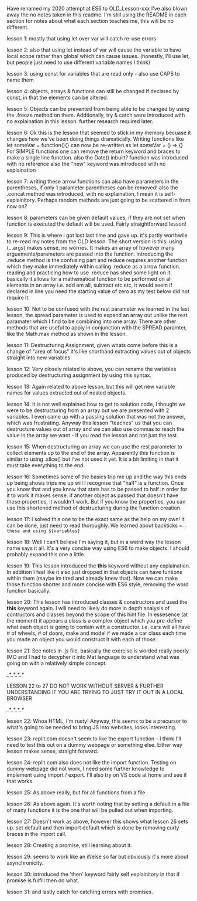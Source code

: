 Have renamed my 2020 attempt at ES6 to OLD_Lesson-xxx
I've also blown away the no notes taken in this readme.
I'm still using the README in each section for notes about what each section teaches me, this will be no different.

lesson 1: mostly that using let over var will catch re-use errors

lesson 2: also that using let instead of var will cause the variable to have local scope rather than global which can cause issues.
(honestly, I'll use let, but people just need to use different variable names I think)

lesson 3: using const for variables that are read only - also use CAPS to name them

lesson 4: objects, arrays & functions can still be changed if declared by const, in that the elements can be altered.

lesson 5: Objects can be prevented from being able to be changed by using the .freeze method on them.
Addtionally, try & catch were introduced with no explaination in this lesson. further research required later.

lesson 6: Ok this is the lesson that seemed to stick in my memory becuase it changes how we've been doing things dramatically.
Writing functions like let someVar = function(){} can now be re-written as let someVar = () => {} 
For SIMPLE functions one can remove the return keyword and braces to make a single line function.
also the Date() inbuilt? function was introduced with no reference
also the "new" keyword was introduced with no explaination

lesson 7: writing these arrow functions can also have parameters in the parentheses, if only 1 parameter parentheses can be removed!
also the .concat method was introduced, with no explaination, I mean it is self-explainitory.
Perhaps random methods are just going to be scattered in from now on?

lesson 8: parameters can be given default values, if they are not set when function is executed the default will be used.
Fairly straightforward lesson!

lesson 9: This is where i got lost last time and gave up. it's partly worthwile to re-read my notes from the OLD lesson.
The short version is this: using (...args) makes sense, no worries. It makes an array of however many arguements/parameters are passed into the function.
introducing the .reduce method is the confusing part and reduce requires another function which they make immediately within calling .reduce as a arrow function.
reading and practicing how to use .reduce has shed some light on it, basically it allows for a mathematical function to be performed on all elements in 
an array i.e. add em all, subtract etc etc, it would seem if declared in line you need the starting value of zero as my test below did not require it.

lesson 10: Not to be confused with the rest parameter we learned in the last lesson, the spread parameter is used to expand an array out unlike the 
rest paramater which I find to be combining into one array. There are other methods that are useful to apply in conjunction with the SPREAD paramter, like the Math.max method as shown in the lesson.

lesson 11: Destructuring Assignment, given whats come before this is a change of "area of focus" it's like shorthand extracting values out of objects straight into new variables.

lesson 12: Very closely related to above, you can rename the variables produced by destructuring assignment by using this syntax.

lesson 13: Again related to above lesson, but this will get new variable names for values extracted out of nested objects.

lesson 14: It is not well explained how to get to solution code, I thought we were to be destructuring from an array but we are presented with 2 variables.
I even came up with a passing solution that was not the answer, which was frustrating.
Anyway this lesson "teaches" us that you can destructure values out of array and we can also use commas to reach the value in the array we want - if you read the lesson and not just the test.

lesson 15: When destructuring an array we can use the rest parameter to collect elements up to the end of the array. Apparently this function is similar to 
using .slice() but i've not used it yet. It is a bit limiting in that it must take everything to the end.

lesson 16: Sometimes some of the basics trip me up and the way this ends up being shows trips me up will I recognise that "half" is a function.
Once you know that and you know that stats has to be passed to half in order for it to work it makes sense.
if another object as passed that doesn't have those properties, it wouldn't work.
But if you know the properties, you can use this shortened method of destructuring during the function creation.

lesson 17: I solved this one to be the exact same as the help on my own! It can be done, just need to read thoroughly. We learned about backticks ` <--these and using ${variables} `

lesson 18: Well I can't believe I'm saying it, but in a weird way the lesson name says it all. It's a very concise way using ES6 to make objects. I should probably expand this one a little.

lesson 19: This lesson introduced the **this** keyword without any explaination. In addition I feel like it also just dropped in that objects can have funtions within them (maybe im tired and already knew that). Now we can make those function shorter and more concise with ES6 style, removing the word function basically.

lesson 20: This lesson has introduced classes & constructors and used the **this** keyword again. I will need to likely do more in depth analysis of contructors and classes beyond the scope of this hint file. In essesence (at the moment) it appears a class is a complex object which you pre-define what each object is going to contain with a constructor.
i.e. cars will all have # of wheels, # of doors, make and model
if we made a car class each time you made an object you would construct it with each of those.

lesson 21: See notes in .js file, basically the exercise is worded really poorly IMO and I had to decypher it into Mat language to understand what was going on with a relatively simple concept.

*_*_*_*_*_*_*_*_*_*_*_*_

LESSON 22 to 27 DO NOT WORK WITHOUT SERVER & FURTHER UNDERSTANDING IF YOU ARE TRYING TO JUST TRY IT OUT IN A LOCAL BROWSER

*_*_*_*_*_*_*_*_*_*_*_*_

lesson 22: Whoa HTML, I'm rusty! Anyway, this seems to be a precursor to what's going to be needed to bring JS into websites, looks interesting. 

lesson 23: replit.com doesn't seem to like the export function - I think I'll need to test this out on a dummy webpage or something else. Either way lesson makes sense, straight forward.

lesson 24: replit.com also does not like the import function. Testing on dummy webpage did not work, I need some further knowledge to implement using import / export. I'll also try on VS code at home and see if that works.

lesson 25: As above really, but for all functions from a file.

lesson 26: As above again. It's worth noting that by setting a default in a file of many functions it is the one that will be pulled out when importing.

lesson 27: Doesn't work as above, however this shows what lesson 26 sets up. set default and then import default which is done by removing curly braces in the import call.

lesson 28: Creating a promise, still learning about it.

lesson 29: seems to work like an if/else so far but obviously it's more about asynchronicity.

lesson 30: introduced the 'then' keyword fairly self explainitory in that if promise is fulfill then do what.

lesson 31: and lastly catch for catching errors with promises.
